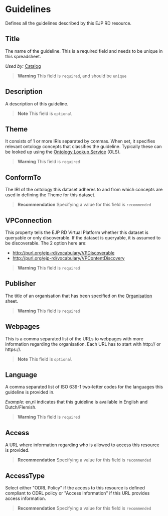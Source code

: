 # Guidelines
Defines all the guidelines described by this EJP RD resource.

## Title
The name of the guideline. This is a required field and needs to be unique in this spreadsheet.

*Used by:*
[Catalog](Catalog.md)
> **Warning** This field is `required`, and should be `unique`

## Description
A description of this guideline.
> **Note** This field is `optional`


## Theme
It consists of 1 or more IRIs separated by commas. When set, it specifies relevant ontology concepts
that classifies the guideline. Typically these can be looked up using the [Ontology Lookup Service](https://www.ebi.ac.uk/ols/index) (OLS).
> **Warning** This field is `required`

## ConformTo
The IRI of the ontology this dataset adheres to and from which concepts are used in defining the Theme for this dataset.
> **Recommendation** Specifying a value for this field is `recommended`

## VPConnection
This property tells the EJP RD Virtual Platform whether this dataset is queryable or only discoverable. If the dataset is
queryable, it is assumed to be discoverable. The 2 option here are:

- http://purl.org/ejp-rd/vocabulary/VPDiscoverable
- http://purl.org/ejp-rd/vocabulary/VPContentDiscovery
> **Warning** This field is `required`

## Publisher
The title of an organisation that has been specified on the [Organisation](Organisation.md) sheet.
> **Warning** This field is `required`

## Webpages
This is a comma separated list of the URLs to webpages with more information regarding the organisation. Each URL has to
start with http:// or https://.
> **Note** This field is `optional`

## Language
A comma separated list of ISO 639-1 two-letter codes for the languages this guideline is provided in.

*Example:*
en,nl indicates that this guideline is available in English and Dutch/Flemish.

> **Warning** This field is `required`

## Access
A URL where information regarding who is allowed to access this resource is provided.

> **Recommendation** Specifying a value for this field is `recommended`

## AccessType
Select either "ODRL Policy" if the access to this resource is defined compliant to ODRL policy or "Access Information" if
this URL provides access information.

> **Recommendation** Specifying a value for this field is `recommended`